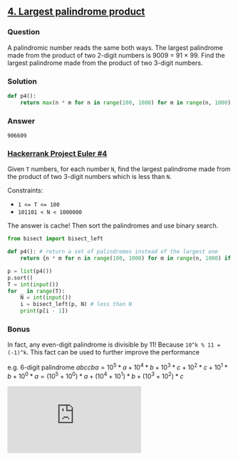 
## **[4. Largest palindrome product](https://projecteuler.net/problem=4)**

### Question
A palindromic number reads the same both ways. The largest palindrome made from the product of two 2-digit numbers is 9009 = 91 × 99.
Find the largest palindrome made from the product of two 3-digit numbers.

### Solution
```python
def p4():
    return max(n * m for n in range(100, 1000) for m in range(n, 1000) if str(n * m) == str(n * m)[::-1])
```

### Answer 
`906609`

### [Hackerrank Project Euler #4](https://www.hackerrank.com/contests/projecteuler/challenges/euler004/problem) 
Given `T` numbers, for each number `N`, find the largest palindrome made from the product of two 3-digit numbers which is less than `N`.

Constraints:
- `1 <= T <= 100`
- `101101 < N < 1000000`

The answer is cache! Then sort the palindromes and use binary search.

```python
from bisect import bisect_left

def p4(): # return a set of palindromes instead of the largest one
    return {n * m for n in range(100, 1000) for m in range(n, 1000) if n * m >= 101101 and str(n * m) == str(n * m)[::-1]}

p = list(p4())
p.sort()
T = int(input())
for _ in range(T):
    N = int(input())
    i = bisect_left(p, N) # less than N
    print(p[i - 1]) 
```

### Bonus
In fact, any even-digit palindrome is divisible by 11! Because `10^k % 11 = (-1)^k`. This fact can be used to further improve the performance 

e.g. 6-digit palindrome $abccba = 10^5 * a + 10^4 * b + 10^3 * c + 10^2 * c + 10^1 * b + 10^0 * a = (10^5 + 10^0) * a + (10^4 + 10^1) * b + (10^3 + 10^2) * c$

![first equation](http://latex.codecogs.com/gif.latex?%5Cfrac%7Ba%7D%7Bb%7D)
